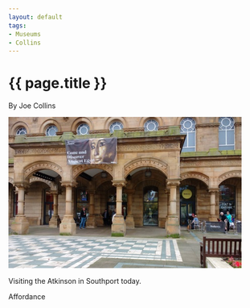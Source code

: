 ```yaml
---
layout: default
tags:
- Museums
- Collins
---
```

# {{ page.title }}

By Joe Collins

![The Atkinson](/img/TheAtkinson.jpg)

Visiting the Atkinson in Southport today.

Affordance
